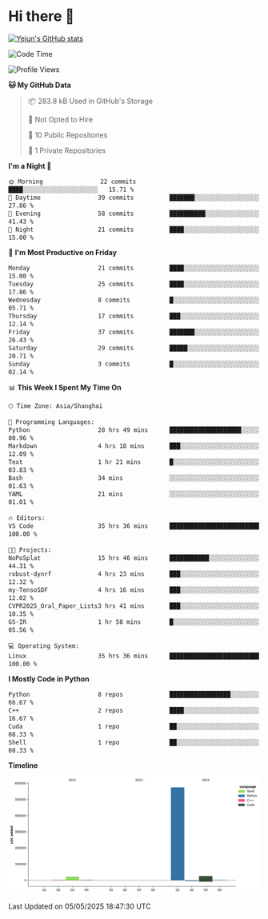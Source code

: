 # Hi there 👋


<!-- <img height="195px" src="https://github-readme-stats.vercel.app/api?username=yejun688&count_private=true&show_icons=true&hide_rank=true&title_color=0969da&bg_color=ffffff00&text_color=57606a&disable_animations=true"><img height="195px" src="https://github-readme-stats.vercel.app/api/top-langs?username=yejun688&layout=compact&title_color=0969da&bg_color=ffffff00&text_color=57606a"> -->

[![Yejun's GitHub stats](https://github-readme-stats.vercel.app/api?username=yejun688)](https://github.com/yejun688/github-readme-stats)

<!---
yejun688/yejun688 is a ✨ special ✨ repository because its `README.md` (this file) appears on your GitHub profile.
You can click the Preview link to take a look at your changes.
--->

<!--START_SECTION:waka-->
![Code Time](http://img.shields.io/badge/Code%20Time-1%2C131%20hrs%2020%20mins-blue)

![Profile Views](http://img.shields.io/badge/Profile%20Views-83-blue)

**🐱 My GitHub Data** 

> 📦 283.8 kB Used in GitHub's Storage 
 > 
> 🚫 Not Opted to Hire
 > 
> 📜 10 Public Repositories 
 > 
> 🔑 1 Private Repositories 
 > 
**I'm a Night 🦉** 

```text
🌞 Morning                22 commits          ████░░░░░░░░░░░░░░░░░░░░░   15.71 % 
🌆 Daytime                39 commits          ███████░░░░░░░░░░░░░░░░░░   27.86 % 
🌃 Evening                58 commits          ██████████░░░░░░░░░░░░░░░   41.43 % 
🌙 Night                  21 commits          ████░░░░░░░░░░░░░░░░░░░░░   15.00 % 
```
📅 **I'm Most Productive on Friday** 

```text
Monday                   21 commits          ████░░░░░░░░░░░░░░░░░░░░░   15.00 % 
Tuesday                  25 commits          ████░░░░░░░░░░░░░░░░░░░░░   17.86 % 
Wednesday                8 commits           █░░░░░░░░░░░░░░░░░░░░░░░░   05.71 % 
Thursday                 17 commits          ███░░░░░░░░░░░░░░░░░░░░░░   12.14 % 
Friday                   37 commits          ███████░░░░░░░░░░░░░░░░░░   26.43 % 
Saturday                 29 commits          █████░░░░░░░░░░░░░░░░░░░░   20.71 % 
Sunday                   3 commits           █░░░░░░░░░░░░░░░░░░░░░░░░   02.14 % 
```


📊 **This Week I Spent My Time On** 

```text
🕑︎ Time Zone: Asia/Shanghai

💬 Programming Languages: 
Python                   28 hrs 49 mins      ████████████████████░░░░░   80.96 % 
Markdown                 4 hrs 18 mins       ███░░░░░░░░░░░░░░░░░░░░░░   12.09 % 
Text                     1 hr 21 mins        █░░░░░░░░░░░░░░░░░░░░░░░░   03.83 % 
Bash                     34 mins             ░░░░░░░░░░░░░░░░░░░░░░░░░   01.63 % 
YAML                     21 mins             ░░░░░░░░░░░░░░░░░░░░░░░░░   01.01 % 

🔥 Editors: 
VS Code                  35 hrs 36 mins      █████████████████████████   100.00 % 

🐱‍💻 Projects: 
NoPoSplat                15 hrs 46 mins      ███████████░░░░░░░░░░░░░░   44.31 % 
robust-dynrf             4 hrs 23 mins       ███░░░░░░░░░░░░░░░░░░░░░░   12.32 % 
my-TensoSDF              4 hrs 16 mins       ███░░░░░░░░░░░░░░░░░░░░░░   12.02 % 
CVPR2025_Oral_Paper_Lists3 hrs 41 mins       ███░░░░░░░░░░░░░░░░░░░░░░   10.35 % 
GS-IR                    1 hr 58 mins        █░░░░░░░░░░░░░░░░░░░░░░░░   05.56 % 

💻 Operating System: 
Linux                    35 hrs 36 mins      █████████████████████████   100.00 % 
```

**I Mostly Code in Python** 

```text
Python                   8 repos             █████████████████░░░░░░░░   66.67 % 
C++                      2 repos             ████░░░░░░░░░░░░░░░░░░░░░   16.67 % 
Cuda                     1 repo              ██░░░░░░░░░░░░░░░░░░░░░░░   08.33 % 
Shell                    1 repo              ██░░░░░░░░░░░░░░░░░░░░░░░   08.33 % 
```



**Timeline**

![Lines of Code chart](https://raw.githubusercontent.com/yejun688/yejun688/main/assets/bar_graph.png)


 Last Updated on 05/05/2025 18:47:30 UTC
<!--END_SECTION:waka-->
